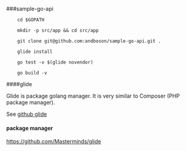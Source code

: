 ###sample-go-api

```
    cd $GOPATH
    
    mkdir -p src/app && cd src/app
    
    git clone git@github.com:andboson/sample-go-api.git .
    
    glide install
    
    go test -v $(glide novendor)
    
    go build -v    
```

####glide

Glide is package golang manager. It is very similar to Composer (PHP package manager). 

See [github glide](https://github.com/Masterminds/glide)

#### package manager
https://github.com/Masterminds/glide